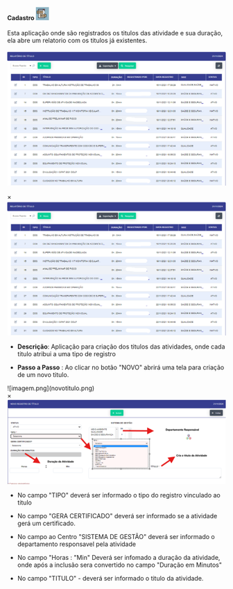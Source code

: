 #### Cadastro ![image.png](image%204.png)

Esta aplicação onde são registrados os titulos das atividade e sua duração, ela abre um relatorio com os titulos já existentes.
<label for="modal-toggle-10">

![imagem.png](titulos.png)
</label>
<input type="checkbox" id="modal-toggle-10" style="display:none;">
<div class="modal">
<label for="modal-toggle-10" class="close">&times;</label>
<img src="/sgi/titulos.png" alt="Imagem Ampliada">
</div>

- **Descrição**: Aplicação para criação dos titulos das atividades, onde cada titulo atribui a uma tipo de registro 

- **Passo a Passo** : Ao clicar no botão "NOVO" abrirá uma tela para criação de um novo titulo.

<label for="modal-toggle-11">
![imagem.png](novotitulo.png)
</label>
<input type="checkbox" id="modal-toggle-11" style="display:none;">
<div class="modal">
<label for="modal-toggle-11" class="close">&times;</label>
<img src="/sgi/novotitulo.png" alt="Imagem Ampliada">
</div> 

- No campo "TIPO" deverá ser informado o tipo do registro vinculado ao titulo

- No campo "GERA CERTIFICADO" deverá ser informado se a atividade gerá um certificado.

- No campo ao Centro "SISTEMA DE GESTÃO" deverá ser informado o departamento responsavel pela atividade

- No campo "Horas : "Min" Deverá ser infomado a duração da atividade, onde após a inclusão sera convertido no campo "Duração em Minutos" 

- No campo "TITULO" - deverá ser informado o titulo da atividade.
